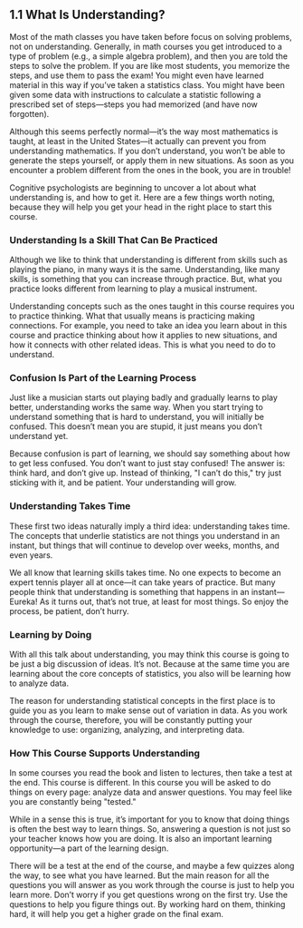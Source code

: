 ## 1.1 What Is Understanding?

Most of the math classes you have taken before focus on solving problems, not on understanding. Generally, in math courses you get introduced to a type of problem (e.g., a simple algebra problem), and then you are told the steps to solve the problem. If you are like most students, you memorize the steps, and use them to pass the exam! You might even have learned material in this way if you’ve taken a statistics class. You might have been given some data with instructions to calculate a statistic following a prescribed set of steps—steps you had memorized (and have now forgotten).

Although this seems perfectly normal—it’s the way most mathematics is taught, at least in the United States—it actually can prevent you from understanding mathematics. If you don’t understand, you won’t be able to generate the steps yourself, or apply them in new situations. As soon as you encounter a problem different from the ones in the book, you are in trouble! 

Cognitive psychologists are beginning to uncover a lot about what understanding is, and how to get it. Here are a few things worth noting, because they will help you get your head in the right place to start this course.

### Understanding Is a Skill That Can Be Practiced

 Although we like to think that understanding is different from skills such as playing the piano, in many ways it is the same. Understanding, like many skills, is something that you can increase through practice. But, what you practice looks different from learning to play a musical instrument. 

Understanding concepts such as the ones taught in this course requires you to practice thinking. What that usually means is practicing making connections. For example, you need to take an idea you learn about in this course and practice thinking about how it applies to new situations, and how it connects with other related ideas. This is what you need to do to understand.

### Confusion Is Part of the Learning Process

Just like a musician starts out playing badly and gradually learns to play better, understanding works the same way. When you start trying to understand something that is hard to understand, you will initially be confused. This doesn’t mean you are stupid, it just means you don’t understand yet. 

Because confusion is part of learning, we should say something about how to get less confused. You don’t want to just stay confused! The answer is: think hard, and don’t give up. Instead of thinking, "I can’t do this," try just sticking with it, and be patient. Your understanding will grow.

### Understanding Takes Time

These first two ideas naturally imply a third idea: understanding takes time. The concepts that underlie statistics are not things you understand in an instant, but things that will continue to develop over weeks, months, and even years. 

We all know that learning skills takes time. No one expects to become an expert tennis player all at once—it can take years of practice. But many people think that understanding is something that happens in an instant—Eureka! As it turns out, that’s not true, at least for most things. So enjoy the process, be patient, don’t hurry.

### Learning by Doing

With all this talk about understanding, you may think this course is going to be just a big discussion of ideas. It’s not. Because at the same time you are learning about the core concepts of statistics, you also will be learning how to analyze data. 

The reason for understanding statistical concepts in the first place is to guide you as you learn to make sense out of variation in data. As you work through the course, therefore, you will be constantly putting your knowledge to use: organizing, analyzing, and interpreting data. 

### How This Course Supports Understanding 

In some courses you read the book and listen to lectures, then take a test at the end. This course is different. In this course you will be asked to do things on every page: analyze data and answer questions. You may feel like you are constantly being "tested." 

While in a sense this is true, it’s important for you to know that doing things is often the best way to learn things. So, answering a question is not just so your teacher knows how you are doing. It is also an important learning opportunity—a part of the learning design. 

There will be a test at the end of the course, and maybe a few quizzes along the way, to see what you have learned. But the main reason for all the questions you will answer as you work through the course is just to help you learn more. Don’t worry if you get questions wrong on the first try. Use the questions to help you figure things out. By working hard on them, thinking hard, it will help you get a higher grade on the final exam.
